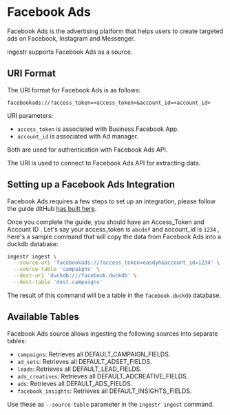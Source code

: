 # Facebook Ads

Facebook Ads is the advertising platform that helps users to create targeted ads on Facebook, Instagram and Messenger.

ingestr supports Facebook Ads as a source.

## URI Format

The URI format for Facebook Ads is as follows:

```plaintext
facebookads://?access_token=<access_token>&account_id=<account_id>
```

URI parameters:

- `access_token` is associated with Business Facebook App.
- `account_id` is associated with Ad manager.

Both are used for authentication with Facebook Ads API.

The URI is used to connect to Facebook Ads API for extracting data.

## Setting up a Facebook Ads Integration

Facebook Ads requires a few steps to set up an integration, please follow the guide dltHub [has built here](https://dlthub.com/docs/dlt-ecosystem/verified-sources/facebook_ads#setup-guide).

Once you complete the guide, you should have an Access_Token and Account ID . Let's say your access_token is `abcdef` and account_id is `1234` , here's a sample command that will copy the data from Facebook Ads into a duckdb database:

```sh
ingestr ingest \
  --source-uri 'facebookads://?access_token=easdyh&account_id=1234' \
  --source-table 'campaigns' \
  --dest-uri 'duckdb:///facebook.duckdb' \
  --dest-table 'dest.campaigns'
```

The result of this command will be a table in the `facebook.duckdb` database.

## Available Tables

Facebook Ads source allows ingesting the following sources into separate tables:

- `campaigns`: Retrieves all DEFAULT_CAMPAIGN_FIELDS.
- `ad_sets`: Retrieves all DEFAULT_ADSET_FIELDS.
- `leads`: Retrieves all DEFAULT_LEAD_FIELDS.
- `ads_creatives`: Retrieves all DEFAULT_ADCREATIVE_FIELDS.
- `ads`: Retrieves all DEFAULT_ADS_FIELDS.
- `facebook_insights`: Retrieves all DEFAULT_INSIGHTS_FIELDS.

Use these as `--source-table` parameter in the `ingestr ingest` command.
